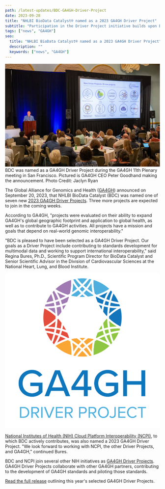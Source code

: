 ```yaml
---
path: /latest-updates/BDC-GA4GH-Driver-Project
date: 2023-09-28
title: "NHLBI BioData Catalyst® named as a 2023 GA4GH Driver Project"
subtitle: "Participation in the Driver Project initiative builds upon BDC's previous work in the GA4GH community and formalizes collaboration between the two organizations."
tags: ["news", "GA4GH"]
seo:
  title: "NHLBI BioData Catalyst® named as a 2023 GA4GH Driver Project"
  description: ""
  keywords: ["news", "GA4GH"]
---
```


<div class="twothirds-width-image blog-image-right">
  <img src='./ga4gh-11th-plenary-meeting.jpg' alt="An individual standing behind a lectern addresses a large audience at a conference."/>
  <figcaption>BDC was named as a GA4GH Driver Project during the GA4GH 11th Plenary meeting in San Francisco. Pictured is GA4GH CEO Peter Goodhand making the announcement. Photo Credit: Jaclyn Ryan</figcaption>
</div>

The Global Alliance for Genomics and Health ([GA4GH](https://www.ga4gh.org/)) announced on September 20, 2023, that NHLBI BioData Catalyst (BDC) was named one of seven new [2023 GA4GH Driver Projects](https://www.ga4gh.org/news_item/2023-driver-projects/). Three more projects are expected to join in the coming weeks.

According to GA4GH, "projects were evaluated on their ability to expand GA4GH's global geographic footprint and application to global health, as well as to contribute to GA4GH activities. All projects have a mission and goals that depend on real-world genomic interoperability."

"BDC is pleased to have been selected as a GA4GH Driver Project. Our goals as a Driver Project include contributing to standards development for multimodal data and working to support international interoperability," said Regina Bures, Ph.D., Scientific Program Director for BioData Catalyst and Senior Scientific Advisor in the Division of Cardiovascular Sciences at the National Heart, Lung, and Blood Institute.

<div class="partial-width-image blog-image-left">
  <img src='./ga4gh-driver-project-logo.png' alt="GA4GH Driver Project Badge"/>
</div>

[National Institutes of Health (NIH) Cloud Platform Interoperability (NCPI)](https://anvilproject.org/ncpi), to which BDC actively contributes, was also named a 2023 GA4GH Driver Project. "We look forward to working with NCPI, the other Driver Projects, and GA4GH," continued Bures.

BDC and NCPI join several other NIH initiatives as [GA4GH Driver Projects](https://www.ga4gh.org/our-community/driver-projects/). GA4GH Driver Projects collaborate with other GA4GH partners, contributing to the development of GA4GH standards and piloting those standards.

[Read the full release](https://www.ga4gh.org/news_item/2023-driver-projects/) outlining this year's selected GA4GH Driver Projects.
